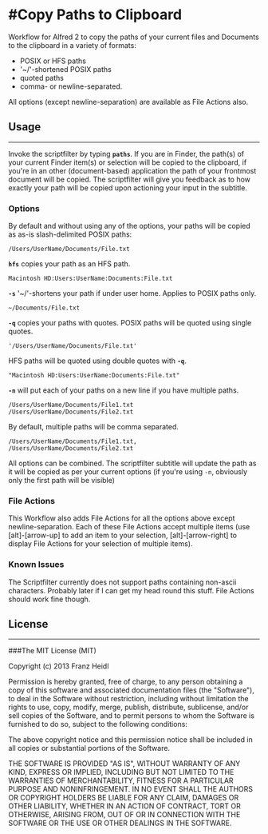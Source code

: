 #Copy Paths to Clipboard
===

Workflow for Alfred 2 to copy the paths of your current files and Documents to the clipboard in a variety of formats: 

* POSIX or HFS paths 
* '~/'-shortened POSIX paths
* quoted paths
* comma- or newline-separated.

All options (except newline-separation) are available as File Actions also.

## Usage
___

Invoke the scriptfilter by typing **`paths`**. If you are in Finder, the path(s) of your current Finder item(s) or selection will be copied to the clipboard, if you're in an other (document-based) application the path of your frontmost document will be copied. The scriptfilter will give you feedback as to how exactly your path will be copied upon actioning your input in the subtitle.

### Options
By default and without using any of the options, your paths will be copied as as-is slash-delimited POSIX paths:

	/Users/UserName/Documents/File.txt

**`hfs`** copies your path as an HFS path.
	
	Macintosh HD:Users:UserName:Documents:File.txt


**`-s`** '~/'-shortens your path if under user home. Applies to POSIX paths only.

	~/Documents/File.txt


**`-q`** copies your paths with quotes. 
POSIX paths will be quoted using single quotes. 	

	'/Users/UserName/Documents/File.txt'
	
HFS paths will be quoted using double quotes with **`-q`**.

	"Macintosh HD:Users:UserName:Documents:File.txt"

**`-n`** will put each of your paths on a new line if you have multiple paths. 

	/Users/UserName/Documents/File1.txt
	/Users/UserName/Documents/File2.txt

By default, multiple paths will be comma separated.

	/Users/UserName/Documents/File1.txt, /Users/UserName/Documents/File2.txt
	
All options can be combined.
The scriptfilter subtitle will update the path as it will be copied as per your current options (if you're using `-n`, obviously only the first path will be visible)


### File Actions

This Workflow also adds File Actions for all the options above except newline-separation. Each of these File Actions accept multiple items (use [alt]-[arrow-up] to add an item to your selection, [alt]-[arrow-right] to display File Actions for your selection of multiple items).


### Known Issues
The Scriptfilter currently does not support paths containing non-ascii characters. Probably later if I can get my head round this stuff. File Actions should work fine though.


## License
---
###The MIT License (MIT)


Copyright (c) 2013 Franz Heidl

Permission is hereby granted, free of charge, to any person obtaining a copy
of this software and associated documentation files (the "Software"), to deal
in the Software without restriction, including without limitation the rights
to use, copy, modify, merge, publish, distribute, sublicense, and/or sell
copies of the Software, and to permit persons to whom the Software is
furnished to do so, subject to the following conditions:

The above copyright notice and this permission notice shall be included in
all copies or substantial portions of the Software.

THE SOFTWARE IS PROVIDED "AS IS", WITHOUT WARRANTY OF ANY KIND, EXPRESS OR
IMPLIED, INCLUDING BUT NOT LIMITED TO THE WARRANTIES OF MERCHANTABILITY,
FITNESS FOR A PARTICULAR PURPOSE AND NONINFRINGEMENT. IN NO EVENT SHALL THE
AUTHORS OR COPYRIGHT HOLDERS BE LIABLE FOR ANY CLAIM, DAMAGES OR OTHER
LIABILITY, WHETHER IN AN ACTION OF CONTRACT, TORT OR OTHERWISE, ARISING FROM,
OUT OF OR IN CONNECTION WITH THE SOFTWARE OR THE USE OR OTHER DEALINGS IN
THE SOFTWARE.


